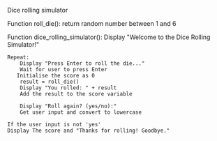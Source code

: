 Dice rolling simulator

Function roll_die():
    return random number between 1 and 6

Function  dice_rolling_simulator():
    Display "Welcome to the Dice Rolling Simulator!"

    Repeat:
        Display "Press Enter to roll the die..."
        Wait for user to press Enter
       Initialise the score as 0
        result = roll_die()
        Display "You rolled: " + result
        Add the result to the score variable

        Display "Roll again? (yes/no):"
        Get user input and convert to lowercase

    If the user input is not 'yes'
    Display The score and "Thanks for rolling! Goodbye."
